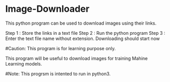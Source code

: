# Image-Downloader
This python program can be used to download images using their links.

Step 1 : Store the links in a text file
Step 2 : Run the python program
Step 3 : Enter the text file name without extension. Downloading should start now

#Caution: This program is for learning purpose only.

This program will be useful to download images for training Mahine Learning models.

#Note: This progrsm is intented to run in python3.
